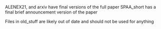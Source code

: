 ALENEX21, and arxiv have final versions of the full paper
SPAA_short has a final brief announcement version of the paper

Files in old_stuff are likely out of date and should not be used
for anything

